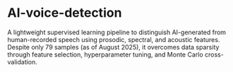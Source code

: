 # AI-voice-detection
A lightweight supervised learning pipeline to distinguish AI-generated from human-recorded speech using prosodic, spectral, and acoustic features. Despite only 79 samples (as of August 2025), it overcomes data sparsity through feature selection, hyperparameter tuning, and Monte Carlo cross-validation.
